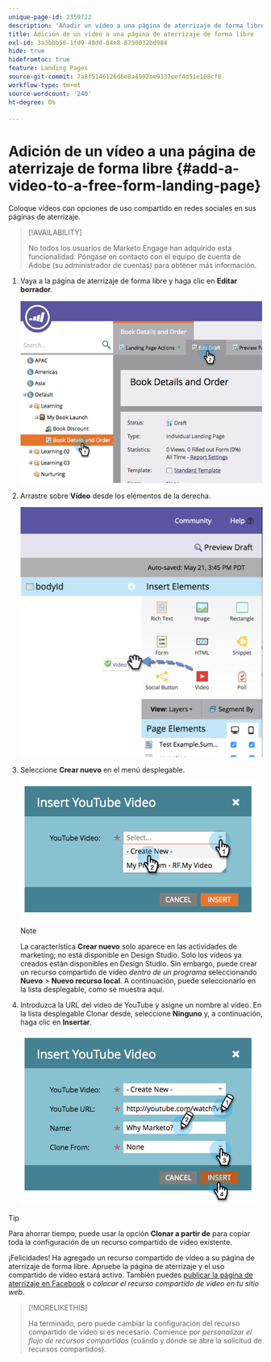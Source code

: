 ```yaml
---
unique-page-id: 2359722
description: 'Añadir un vídeo a una página de aterrizaje de forma libre: documentos de Marketo, documentación del producto'
title: Adición de un vídeo a una página de aterrizaje de forma libre
exl-id: 3a3bbb56-1fd9-48dd-84e8-8750032bd984
hide: true
hidefromtoc: true
feature: Landing Pages
source-git-commit: 7a8f5146126d6e8a4902be9337eef4d51e108cf0
workflow-type: tm+mt
source-wordcount: '240'
ht-degree: 0%

---
```


# Adición de un vídeo a una página de aterrizaje de forma libre {#add-a-video-to-a-free-form-landing-page}

Coloque vídeos con opciones de uso compartido en redes sociales en sus páginas de aterrizaje.

>[!AVAILABILITY]
>
>No todos los usuarios de Marketo Engage han adquirido esta funcionalidad. Póngase en contacto con el equipo de cuenta de Adobe (su administrador de cuentas) para obtener más información.

1. Vaya a la página de aterrizaje de forma libre y haga clic en **Editar borrador**.

   ![](assets/image2014-9-17-11-3a28-3a51.png)

1. Arrastre sobre **Vídeo** desde los elementos de la derecha.

   ![](assets/image2015-5-21-15-3a46-3a34.png)

1. Seleccione **Crear nuevo** en el menú desplegable.

   ![](assets/image2014-9-17-11-3a29-3a8.png)

   >[!NOTE]
   >
   >La característica **Crear nuevo** solo aparece en las actividades de marketing; no está disponible en Design Studio. Solo los vídeos ya creados están disponibles en Design Studio. Sin embargo, puede crear un recurso compartido de vídeo _dentro de un programa_ seleccionando **Nuevo** > **Nuevo recurso local**. A continuación, puede seleccionarlo en la lista desplegable, como se muestra aquí.

1. Introduzca la URL del vídeo de YouTube y asigne un nombre al vídeo. En la lista desplegable Clonar desde, seleccione **Ninguno** y, a continuación, haga clic en **Insertar**.

   ![](assets/image2014-9-17-11-3a29-3a15.png)

>[!TIP]
>
>Para ahorrar tiempo, puede usar la opción **Clonar a partir de** para copiar toda la configuración de un recurso compartido de vídeo existente.

¡Felicidades! Ha agregado un recurso compartido de vídeo a su página de aterrizaje de forma libre. Apruebe la página de aterrizaje y el uso compartido de vídeo estará activo. También puedes [publicar la página de aterrizaje en Facebook](/help/marketo/product-docs/demand-generation/facebook/publish-landing-pages-to-facebook.md) o _colocar el recurso compartido de vídeo en tu sitio web_.

>[!MORELIKETHIS]
>
>Ha terminado, pero puede cambiar la configuración del recurso compartido de vídeo si es necesario. Comience por _personalizar el flujo de recursos compartidos_ (cuándo y dónde se abre la solicitud de recursos compartidos).
